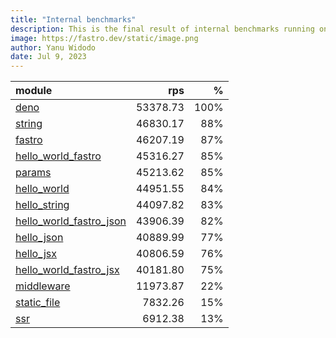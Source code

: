 ```yaml
---
title: "Internal benchmarks"
description: This is the final result of internal benchmarks running on a github action
image: https://fastro.dev/static/image.png
author: Yanu Widodo
date: Jul 9, 2023
---
```


| module                                                                                                       |      rps |    % |
| :----------------------------------------------------------------------------------------------------------- | -------: | ---: |
| [deno](https://github.com/fastrodev/fastro/blob/main/examples/deno.ts)                                       | 53378.73 | 100% |
| [string](https://github.com/fastrodev/fastro/blob/main/examples/string.ts)                                   | 46830.17 |  88% |
| [fastro](https://github.com/fastrodev/fastro/blob/main/examples/fastro.ts)                                   | 46207.19 |  87% |
| [hello_world_fastro](https://github.com/fastrodev/fastro/blob/main/examples/hello_world_fastro.ts)           | 45316.27 |  85% |
| [params](https://github.com/fastrodev/fastro/blob/main/examples/params.ts)                                   | 45213.62 |  85% |
| [hello_world](https://github.com/fastrodev/fastro/blob/main/examples/hello_world.ts)                         | 44951.55 |  84% |
| [hello_string](https://github.com/fastrodev/fastro/blob/main/examples/hello_string.ts)                       | 44097.82 |  83% |
| [hello_world_fastro_json](https://github.com/fastrodev/fastro/blob/main/examples/hello_world_fastro_json.ts) | 43906.39 |  82% |
| [hello_json](https://github.com/fastrodev/fastro/blob/main/examples/hello_json.ts)                           | 40889.99 |  77% |
| [hello_jsx](https://github.com/fastrodev/fastro/blob/main/examples/hello_jsx.tsx)                            | 40806.59 |  76% |
| [hello_world_fastro_jsx](https://github.com/fastrodev/fastro/blob/main/examples/hello_world_fastro_jsx.tsx)  | 40181.80 |  75% |
| [middleware](https://github.com/fastrodev/fastro/blob/main/examples/middleware.ts)                           | 11973.87 |  22% |
| [static_file](https://github.com/fastrodev/fastro/blob/main/examples/static_file.ts)                         |  7832.26 |  15% |
| [ssr](https://github.com/fastrodev/fastro/blob/main/examples/ssr.ts)                                         |  6912.38 |  13% |